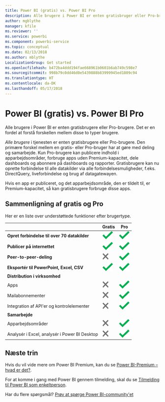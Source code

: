 ```yaml
---
title: Power BI (gratis) vs. Power BI Pro
description: Alle brugere i Power BI er enten gratisbruger eller Pro-bruger. Det er en fordel at forstå forskellen mellem disse to typer brugere.
author: mgblythe
manager: kfile
ms.reviewer: ''
ms.service: powerbi
ms.component: powerbi-service
ms.topic: conceptual
ms.date: 02/13/2018
ms.author: mblythe
LocalizationGroup: Get started
ms.openlocfilehash: b472ba4ddd194fae668961b0601b6ab749c598e7
ms.sourcegitcommit: 998b79c0dd46d0e5439888b83999945ed1809c94
ms.translationtype: HT
ms.contentlocale: da-DK
ms.lasthandoff: 05/17/2018
---
```

# <a name="power-bi-free-vs-pro"></a>Power BI (gratis) vs. Power BI Pro
Alle brugere i Power BI er enten gratisbrugere eller Pro-brugere. Det er en fordel at forstå forskellen mellem disse to typer brugere.

*Alle brugere* i tjenesten er enten gratisbrugere eller Pro-brugere. Den primære forskel mellem en gratis- eller Pro-bruger har at gøre med deling og samarbejde. Kun Pro-brugere kan publicere indhold i apparbejdsområder, forbruge apps uden Premium-kapacitet, dele dashboards og abonnere på dashboards og rapporter. Gratisbrugere kan nu oprette forbindelse til alle datakilder via alle forbindelsesmuligheder, f.eks. DirectQuery, liveforbindelse og brug af datagatewayen.

Hvis en app er publiceret, og det apparbejdsområde, den er tildelt til, er Premium-kapacitet, så kan gratisbrugere forbruge disse apps.

## <a name="free-vs-pro-comparison"></a>Sammenligning af gratis og Pro
Her er en liste over understøttede funktioner efter brugertype.

|  | Gratis | Pro |
| --- | --- | --- |
| **Opret forbindelse til over 70 datakilder** |![](media/service-free-vs-pro/available.png "Tilgængelig") |![](media/service-free-vs-pro/available.png "Tilgængelig") |
| **Publicer på internettet** |![](media/service-free-vs-pro/available.png "Tilgængelig") |![](media/service-free-vs-pro/available.png "Tilgængelig") |
| **Peer-to-peer-deling** |![](media/service-free-vs-pro/not-available.png "Ikke tilgængelig") |![](media/service-free-vs-pro/available.png "Tilgængelig") |
| **Eksportér til PowerPoint, Excel, CSV** |![](media/service-free-vs-pro/available.png "Tilgængelig") |![](media/service-free-vs-pro/available.png "Tilgængelig") |
| **Distribution i virksomhed** | | |
| Apps |![](media/service-free-vs-pro/not-available.png "Ikke tilgængelig") |![](media/service-free-vs-pro/available.png "Tilgængelig") |
| Mailabonnementer |![](media/service-free-vs-pro/not-available.png "Ikke tilgængelig") |![](media/service-free-vs-pro/available.png "Tilgængelig") |
| Integration af API'er og kontrolelementer |![](media/service-free-vs-pro/not-available.png "Ikke tilgængelig") |![](media/service-free-vs-pro/available.png "Tilgængelig") |
| **Samarbejde** | | |
| Apparbejdsområder |![](media/service-free-vs-pro/not-available.png "Ikke tilgængelig") |![](media/service-free-vs-pro/available.png "Tilgængelig") |
| Analysér i Excel, analysér i Power BI Desktop |![](media/service-free-vs-pro/not-available.png "Ikke tilgængelig") |![](media/service-free-vs-pro/available.png "Tilgængelig") |

## <a name="next-steps"></a>Næste trin
Hvis du vil vide mere om Power BI Premium, kan du se [Power BI-Premium – hvad er det?](service-premium.md).

For at komme i gang med Power BI gennem tilmelding, skal du se [Tilmelding til Power BI som enkeltperson](service-self-service-signup-for-power-bi.md).

Har du flere spørgsmål? [Prøv at spørge Power BI-community'et](https://community.powerbi.com/)

